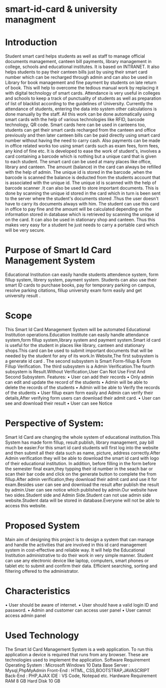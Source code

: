 # smart-id-card & university managment

# Introduction
Student smart card helps students as well as staff to manage official documents management, canteen bill payments, library management in college, schools and educational institutes. It is based on INTRANET. It also helps students to pay their canteen bills just by using their smart card number which can be recharged through admin and can also be used in Library for book management and fine payment by students on late return of book. This will help to overcome the tedious manual work by replacing it with digital technology of smart cards. Attendance is very useful in colleges and schools to keep a track of punctuality of students as well as preparation of list of blacklist according to the guidelines of University. Currently the attendance of students, entering the data into system other calculations is done manually by the staff. All this work can be done automatically using smart cards with the help of various technologies like RFID, barcode technology, QR code. Smart cards here can be used in canteens too, students can get their smart cards recharged from the canteen and office previously and then later canteen bills can be paid directly using smart card number without having the need to carry cash. Also payments can be made in office related works too using smart cards such as exam fees, form fees, any kind of fine etc. It is developed to ease the work of student's, involves a card containing a barcode which is nothing but a unique card that is given to each student. The smart card can be used at many places like office, library and canteen. The amount (balance) in the card can always be refilled with the help of admin. The unique id is stored in the barcode ,when the barcode is scanned the balance is deducted from the students account that is associated with the unique id. The unique id is scanned with the help of barcode scanner .It can also be used to store important documents. This is done by scanning the unique id stored in the card which in turn is been sent to the server where the student's documents stored .Thus the user doesn't have to carry its documents always with him. The student can use this card in office to pay fine and the amount will be calculated depending on the information stored in database which is retrieved by scanning the unique id on the card. It can also be used in stationary shop and canteen. Thus this makes very easy for a student he just needs to carry a portable card which will be very secure.

# Purpose of Smart Id Card Management System
Educational Institution can easily handle students attendence system, form fillup system, librery
system, payment system. Students can also use their smart ID cards to purchase books, pay for
temporary parking on campus, resolve parking citations, fillup university exam form easily and get
university result .

# Scope
This Smart Id Card Management System will be automated Educational Institution
operations.Education Institute can easily handle attendance system,form fillup system,library
system and payment system.Smart id card is useful for the student in places like library, canteen and
stationary shops.This card can be used to submit important documents that will be needed by the
student for any of its work.In Website,The first subsystem is a generate id card . The second
subsystem is Smart Form-fillup & Form Fillup Verification. The third subsystem is a Admin
Verification.The fourth subsystem is Result.Without Verification,User Can Not Use First And
Second Subsystem.
Features:
• User can add their records
• Only admin can edit and update the record of the students
• Admin will be able to delete the records of the students
• Admin will be able to Verify the records of the students
• User fillup exam form easily and Admin can verify their details,After verifying form
users can download their admit card.
• User can see and download their result
• User can see Notice

# Perspective of System:

Smart Id Card are changing the whole system of educational institution.This System has made form fillup, result publish, library management, pay bill much be easier.For this smart id card students will first log into the website and then submit all their data such as name, picture, address correctly.After Admin verification they will be able to download the smart id card with logo of their educational institution. In addition, before filling in the form before the semester final exam,they typping their id number in the seach bar or scan their bar code and click on the generate button to complete the from fillup.After admin verification,they download their admit card and use it for exam.Besides user can see and download the result after publish the result by admin.User can see notice which published by admin.Our website have two sides.Student side and Admin Side.Student can not use admin side website.Student data will be stored in database.Everyone will not be able to access this website.

# Proposed System
Main aim of designing this project is to design a system that can manage and handle the activities that are involved in this id card management system in cost-effective and reliable way. It will help the Educational Institution administrative to do their work in very simple manner. Student can use any electronic device like laptop, computers, smart phones or tablet etc to submit and confirm their data. Efficient searching, sorting and filtering offered to the administrator.

# Characteristics
• User should be aware of internet.
• User should have a valid login ID and password.
• Admin and customer can access user panel
• User cannot access admin panel

# Used Technology
The Smart Id Card Management System is a web application. To run this application a device is required that runs from any browser. These are technologies used to implement the application.
Software Requirement
Operating System : Microsoft Windows 10 Data Base Server : Mysql,PhpMyAdmin
Front-End : HTML, CSS,BOOTSTRAP,JAVASCRIPT Back-End : PHP,AJAX
IDE : VS Code, Notepad etc.
Hardware Requirement
RAM 8 GB
Hard Disk 10 GB
